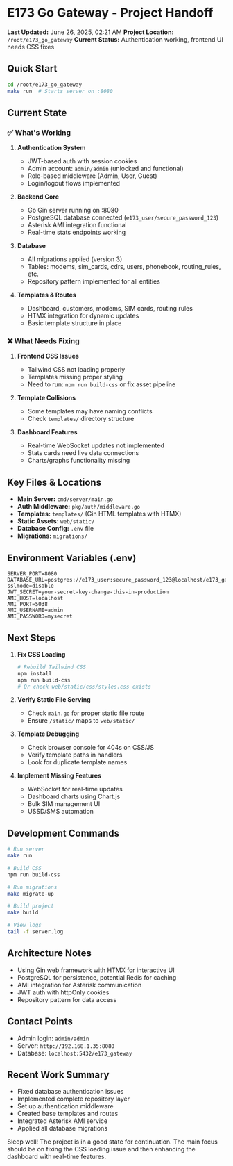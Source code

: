 # E173 Go Gateway - Project Handoff

**Last Updated:** June 26, 2025, 02:21 AM
**Project Location:** `/root/e173_go_gateway`
**Current Status:** Authentication working, frontend UI needs CSS fixes

## Quick Start
```bash
cd /root/e173_go_gateway
make run  # Starts server on :8080
```

## Current State

### ✅ What's Working
1. **Authentication System**
   - JWT-based auth with session cookies
   - Admin account: `admin/admin` (unlocked and functional)
   - Role-based middleware (Admin, User, Guest)
   - Login/logout flows implemented

2. **Backend Core**
   - Go Gin server running on :8080
   - PostgreSQL database connected (`e173_user/secure_password_123`)
   - Asterisk AMI integration functional
   - Real-time stats endpoints working

3. **Database**
   - All migrations applied (version 3)
   - Tables: modems, sim_cards, cdrs, users, phonebook, routing_rules, etc.
   - Repository pattern implemented for all entities

4. **Templates & Routes**
   - Dashboard, customers, modems, SIM cards, routing rules
   - HTMX integration for dynamic updates
   - Basic template structure in place

### ❌ What Needs Fixing

1. **Frontend CSS Issues**
   - Tailwind CSS not loading properly
   - Templates missing proper styling
   - Need to run: `npm run build-css` or fix asset pipeline

2. **Template Collisions**
   - Some templates may have naming conflicts
   - Check `templates/` directory structure

3. **Dashboard Features**
   - Real-time WebSocket updates not implemented
   - Stats cards need live data connections
   - Charts/graphs functionality missing

## Key Files & Locations

- **Main Server:** `cmd/server/main.go`
- **Auth Middleware:** `pkg/auth/middleware.go`
- **Templates:** `templates/` (Gin HTML templates with HTMX)
- **Static Assets:** `web/static/`
- **Database Config:** `.env` file
- **Migrations:** `migrations/`

## Environment Variables (.env)
```
SERVER_PORT=8080
DATABASE_URL=postgres://e173_user:secure_password_123@localhost/e173_gateway?sslmode=disable
JWT_SECRET=your-secret-key-change-this-in-production
AMI_HOST=localhost
AMI_PORT=5038
AMI_USERNAME=admin
AMI_PASSWORD=mysecret
```

## Next Steps

1. **Fix CSS Loading**
   ```bash
   # Rebuild Tailwind CSS
   npm install
   npm run build-css
   # Or check web/static/css/styles.css exists
   ```

2. **Verify Static File Serving**
   - Check `main.go` for proper static file route
   - Ensure `/static/` maps to `web/static/`

3. **Template Debugging**
   - Check browser console for 404s on CSS/JS
   - Verify template paths in handlers
   - Look for duplicate template names

4. **Implement Missing Features**
   - WebSocket for real-time updates
   - Dashboard charts using Chart.js
   - Bulk SIM management UI
   - USSD/SMS automation

## Development Commands

```bash
# Run server
make run

# Build CSS
npm run build-css

# Run migrations
make migrate-up

# Build project
make build

# View logs
tail -f server.log
```

## Architecture Notes

- Using Gin web framework with HTMX for interactive UI
- PostgreSQL for persistence, potential Redis for caching
- AMI integration for Asterisk communication
- JWT auth with httpOnly cookies
- Repository pattern for data access

## Contact Points

- Admin login: `admin/admin`
- Server: `http://192.168.1.35:8080`
- Database: `localhost:5432/e173_gateway`

## Recent Work Summary

- Fixed database authentication issues
- Implemented complete repository layer
- Set up authentication middleware
- Created base templates and routes
- Integrated Asterisk AMI service
- Applied all database migrations

Sleep well! The project is in a good state for continuation. The main focus should be on fixing the CSS loading issue and then enhancing the dashboard with real-time features.
